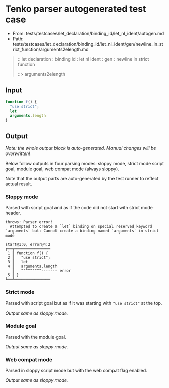 # Tenko parser autogenerated test case

- From: tests/testcases/let_declaration/binding_id/let_nl_ident/autogen.md
- Path: tests/testcases/let_declaration/binding_id/let_nl_ident/gen/newline_in_strict_function/arguments2elength.md

> :: let declaration : binding id : let nl ident : gen : newline in strict function
>
> ::> arguments2elength

## Input


`````js
function f() {
  "use strict";
  let
  arguments.length
}
`````

## Output

_Note: the whole output block is auto-generated. Manual changes will be overwritten!_

Below follow outputs in four parsing modes: sloppy mode, strict mode script goal, module goal, web compat mode (always sloppy).

Note that the output parts are auto-generated by the test runner to reflect actual result.

### Sloppy mode

Parsed with script goal and as if the code did not start with strict mode header.

`````
throws: Parser error!
  Attempted to create a `let` binding on special reserved keyword `arguments` but: Cannot create a binding named `arguments` in strict mode

start@1:0, error@4:2
╔══╦════════════════
 1 ║ function f() {
 2 ║   "use strict";
 3 ║   let
 4 ║   arguments.length
   ║   ^^^^^^^^^------- error
 5 ║ }
╚══╩════════════════

`````

### Strict mode

Parsed with script goal but as if it was starting with `"use strict"` at the top.

_Output same as sloppy mode._

### Module goal

Parsed with the module goal.

_Output same as sloppy mode._

### Web compat mode

Parsed in sloppy script mode but with the web compat flag enabled.

_Output same as sloppy mode._
